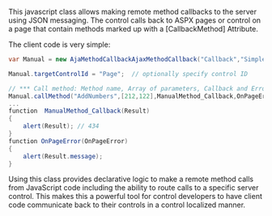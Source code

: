 ﻿This javascript class allows making remote method callbacks to the server using JSON messaging. The control calls back to ASPX pages or control on a page that contain methods marked up with a [CallbackMethod] Attribute.The client code is very simple:```csharpvar Manual = new AjaMethodCallbackAjaxMethodCallback("Callback","SimpleMethodcallbacks.aspx");Manual.targetControlId = "Page";  // optionally specify control ID// *** Call method: Method name, Array of parameters, Callback and Error handlersManual.callMethod("AddNumbers",[212,122],ManualMethod_Callback,OnPageError);...function  ManualMethod_Callback(Result){ 	alert(Result); // 434}function OnPageError(OnPageError){	alert(Result.message);}```Using this class provides declarative logic to make a remote method calls from JavaScript code including the ability to route calls to a specific server control. This makes this a powerful tool for control developers to have client code communicate back to their controls in a control localized manner.